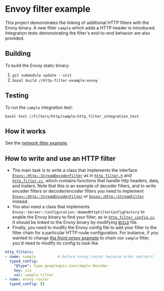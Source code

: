 # Envoy filter example

This project demonstrates the linking of additional HTTP filters with the Envoy binary.
A new filter `sample` which adds a HTTP header is introduced.
Integration tests demonstrating the filter's end-to-end behavior are
also provided.

## Building

To build the Envoy static binary:

1. `git submodule update --init`
2. `bazel build //http-filter-example:envoy`

## Testing

To run the `sample` integration test:

`bazel test //filters/http/sample:http_filter_integration_test`

## How it works

See the [network filter example](../../network/README.md#how-it-works).

## How to write and use an HTTP filter

- The main task is to write a class that implements the interface
 [`Envoy::Http::StreamDecoderFilter`][StreamDecoderFilter] as in
 [`http_filter.h`](http_filter.h) and [`http_filter.cc`](http_filter.cc),
 which contains functions that handle http headers, data, and trailers.
 Note that this is an example of decoder filters, 
 and to write encoder filters or decoder/encoder filters
 you need to implement 
 [`Envoy::Http::StreamEncoderFilter`][StreamEncoderFilter] or
 [`Envoy::Http::StreamFilter`][StreamFilter] instead.
- You also need a class that implements 
 `Envoy::Server::Configuration::NamedHttpFilterConfigFactory`
 to enable the Envoy binary to find your filter,
 as in [`http_filter_config.cc`](http_filter_config.cc).
 It should be linked to the Envoy binary by modifying [`BUILD`][BUILD] file.
- Finally, you need to modify the Envoy config file to add your filter to the
 filter chain for a particular HTTP route configuration. For instance, if you
 wanted to change [the front-proxy example][front-envoy.yaml] to chain our
 `sample` filter, you'd need to modify its config to look like

```yaml
http_filters:
- name: sample          # before envoy.router because order matters!
  typed_config:
    "@type": type.googleapis.com/sample.Decoder
    key: via
    val: sample-filter
- name: envoy.router
  typed_config: {}
```
 

[StreamDecoderFilter]: https://github.com/envoyproxy/envoy/blob/b2610c84aeb1f75c804d67effcb40592d790e0f1/include/envoy/http/filter.h#L300
[StreamEncoderFilter]: https://github.com/envoyproxy/envoy/blob/b2610c84aeb1f75c804d67effcb40592d790e0f1/include/envoy/http/filter.h#L413
[StreamFilter]: https://github.com/envoyproxy/envoy/blob/b2610c84aeb1f75c804d67effcb40592d790e0f1/include/envoy/http/filter.h#L462
[BUILD]: https://github.com/envoyproxy/envoy-filter-example/blob/d76d3096c4cbd647d26b44b3f801c3afbc81d3e2/http-filter-example/BUILD#L15-L18
[front-envoy.yaml]: https://github.com/envoyproxy/envoy/blob/b2610c84aeb1f75c804d67effcb40592d790e0f1/examples/front-proxy/front-envoy.yaml#L28
